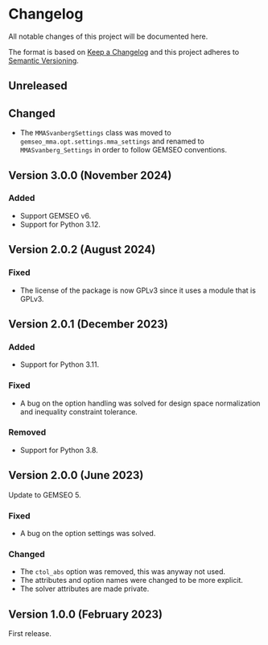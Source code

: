 <!--
Copyright 2021 IRT Saint Exupéry, https://www.irt-saintexupery.com

This work is licensed under the Creative Commons Attribution-ShareAlike 4.0
International License. To view a copy of this license, visit
http://creativecommons.org/licenses/by-sa/4.0/ or send a letter to Creative
Commons, PO Box 1866, Mountain View, CA 94042, USA.
-->

<!--
Changelog titles are:
- Added: for new features.
- Changed: for changes in existing functionality.
- Deprecated: for soon-to-be removed features.
- Removed: for now removed features.
- Fixed: for any bug fixes.
- Security: in case of vulnerabilities.
-->

# Changelog

All notable changes of this project will be documented here.

The format is based on
[Keep a Changelog](https://keepachangelog.com/en/1.0.0)
and this project adheres to
[Semantic Versioning](https://semver.org/spec/v2.0.0.html).

## Unreleased

## Changed

- The `MMASvanbergSettings` class was moved to `gemseo_mma.opt.settings.mma_settings` and renamed
  to `MMASvanberg_Settings` in order to follow GEMSEO conventions.


## Version 3.0.0 (November 2024)

### Added

- Support GEMSEO v6.
- Support for Python 3.12.

## Version 2.0.2 (August 2024)

### Fixed

- The license of the package is now GPLv3 since it uses a module that is GPLv3.

## Version 2.0.1 (December 2023)

### Added

- Support for Python 3.11.

### Fixed

- A bug on the option handling was solved for design space normalization
  and inequality constraint tolerance.

### Removed

- Support for Python 3.8.

## Version 2.0.0 (June 2023)

Update to GEMSEO 5.

### Fixed

- A bug on the option settings was solved.

### Changed

- The `ctol_abs` option was removed, this was anyway not used.
- The attributes and option names were changed to be more explicit.
- The solver attributes are made private.

## Version 1.0.0 (February 2023)

First release.
